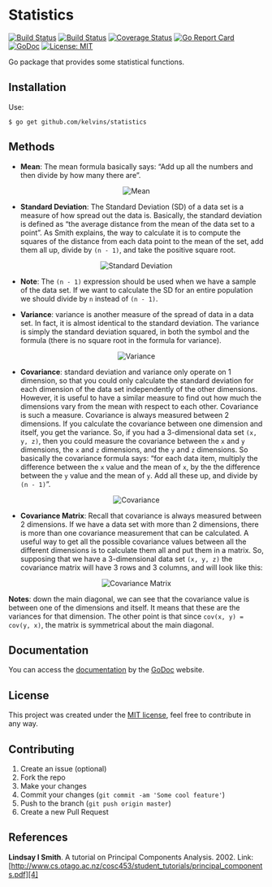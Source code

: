 # Statistics

[![Build Status](https://travis-ci.org/kelvins/statistics.svg?branch=master)](https://travis-ci.org/kelvins/statistics)
[![Build Status](https://circleci.com/gh/kelvins/statistics.svg?style=shield&circle-token=:circle-token)](https://circleci.com/gh/kelvins/statistics)
[![Coverage Status](https://coveralls.io/repos/github/kelvins/statistics/badge.svg?branch=master)](https://coveralls.io/github/kelvins/statistics?branch=master)
[![Go Report Card](https://goreportcard.com/badge/github.com/kelvins/statistics)](https://goreportcard.com/report/github.com/kelvins/statistics)
[![GoDoc](https://godoc.org/github.com/kelvins/statistics?status.svg)](https://godoc.org/github.com/kelvins/statistics)
[![License: MIT](https://img.shields.io/badge/License-MIT-brightgreen.svg)](LICENSE)

Go package that provides some statistical functions.

## Installation

Use:

    $ go get github.com/kelvins/statistics

## Methods

- **Mean**: The mean formula basically says: “Add up all the numbers and then divide by how many there are”.

<p align="center">
  <img src="http://i.imgur.com/nepiG0s.png" alt="Mean">
</p>

- **Standard Deviation**: The Standard Deviation (SD) of a data set is a measure of how spread out the data is. Basically, the standard deviation is defined as “the average distance from the mean of the data set to a point”. As Smith explains, the way to calculate it is to compute the squares of the distance from each data point to the mean of the set, add them all up,
divide by `(n - 1)`, and take the positive square root.

<p align="center">
  <img src="http://i.imgur.com/A6nUpGU.png" alt="Standard Deviation">
</p>

- **Note**: The `(n - 1)` expression should be used when we have a sample of the data set. If we want to calculate the SD for an entire population we should divide by `n` instead of `(n - 1)`.

- **Variance**: variance is another measure of the spread of data in a data set. In fact, it is almost identical to the standard deviation. The variance is simply the standard deviation squared, in both the symbol and the formula (there is no square root in the formula for variance).

<p align="center">
  <img src="http://i.imgur.com/qZu5to3.png" alt="Variance">
</p>

- **Covariance**: standard deviation and variance only operate on 1 dimension, so that you could only calculate the standard deviation for each dimension of the data set independently of the other dimensions. However, it is useful to have a similar measure to find out how much the dimensions vary from the mean with respect to each other. Covariance is such a measure. Covariance is always measured between 2 dimensions. If you calculate the covariance between one dimension and itself, you get the variance. So, if you had a 3-dimensional data set `(x, y, z)`, then you could measure the covariance between the `x` and `y` dimensions, the `x` and `z` dimensions, and the `y` and `z` dimensions. So basically the covariance formula says: “for each data item, multiply the difference between the `x` value and the mean of `x`, by the the difference between the `y` value and the mean of `y`. Add all these up, and divide by `(n - 1)`”.

<p align="center">
  <img src="http://i.imgur.com/Wt1c76u.png" alt="Covariance">
</p>

- **Covariance Matrix**: Recall that covariance is always measured between 2 dimensions. If we have a data set with more than 2 dimensions, there is more than one covariance measurement that can be calculated. A useful way to get all the possible covariance values between all the different dimensions is to calculate them all and put them in a matrix. So, supposing that we have a 3-dimensional data set `(x, y, z)` the covariance matrix will have 3 rows and 3 columns, and will look like this:

<p align="center">
  <img src="http://i.imgur.com/H1xM95q.png" alt="Covariance Matrix">
</p>

**Notes**: down the main diagonal, we can see that the covariance value is between one of the dimensions and itself. It means that these are the variances for that dimension. The other point is that since `cov(x, y) = cov(y, x)`, the matrix is symmetrical about the main diagonal.

## Documentation


You can access the [documentation][2] by the [GoDoc][3] website.

## License

This project was created under the [MIT license][1], feel free to contribute in any way.

## Contributing

1. Create an issue (optional)
2. Fork the repo
3. Make your changes
4. Commit your changes (`git commit -am 'Some cool feature'`)
5. Push to the branch (`git push origin master`)
6. Create a new Pull Request

## References

**Lindsay I Smith**. A tutorial on Principal Components Analysis. 2002. Link: [http://www.cs.otago.ac.nz/cosc453/student_tutorials/principal_components.pdf][4]

  [1]: LICENSE
  [2]: https://godoc.org/github.com/kelvins/statistics
  [3]: https://godoc.org/
  [4]: http://www.cs.otago.ac.nz/cosc453/student_tutorials/principal_components.pdf
